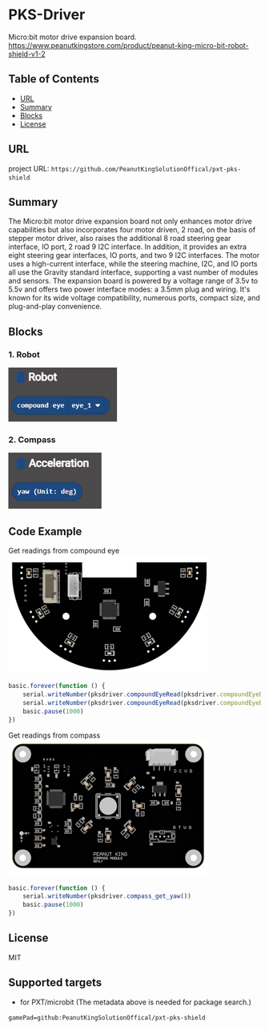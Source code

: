 # PKS-Driver

Micro:bit motor drive expansion board. \
https://www.peanutkingstore.com/product/peanut-king-micro-bit-robot-shield-v1-2

## Table of Contents

* [URL](#url)
* [Summary](#summary)
* [Blocks](#blocks)
* [License](#license)

## URL
project URL:  ```https://github.com/PeanutKingSolutionOffical/pxt-pks-shield```

## Summary
The Micro:bit motor drive expansion board not only enhances motor drive capabilities but also incorporates four motor driven, 2 road, on the basis of stepper motor driver, 
also raises the additional 8 road steering gear interface, IO port, 2 road 9 I2C interface.
In addition, it provides an extra eight steering gear interfaces, IO ports, and two 9 I2C interfaces.
The motor uses a high-current interface, while the steering machine, I2C, and IO ports all use the Gravity standard interface, supporting a vast number of modules and sensors. 
The expansion board is powered by a voltage range of 3.5v to 5.5v and offers two power interface modes: a 3.5mm plug and wiring. 
It's known for its wide voltage compatibility, numerous ports, compact size, and plug-and-play convenience.

## Blocks
### 1. Robot
![image](images/robot.png)

### 2. Compass
![image](images/compass.png)

## Code Example
Get readings from compound eye
![image](images/component%20compound%20eye.png)
```JavaScript
basic.forever(function () {
    serial.writeNumber(pksdriver.compoundEyeRead(pksdriver.compoundEyeData.max_eye))
    serial.writeNumber(pksdriver.compoundEyeRead(pksdriver.compoundEyeData.max_eye_value))
    basic.pause(1000)
})
```

Get readings from compass
![image](images/component%20compass.png)
```JavaScript
basic.forever(function () {
    serial.writeNumber(pksdriver.compass_get_yaw())
    basic.pause(1000)
})
```


## License

MIT

## Supported targets

* for PXT/microbit
(The metadata above is needed for package search.)
```package
gamePad=github:PeanutKingSolutionOffical/pxt-pks-shield
```
